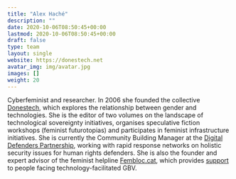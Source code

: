 ```yaml
---
title: "Alex Haché"
description: ""
date: 2020-10-06T08:50:45+00:00
lastmod: 2020-10-06T08:50:45+00:00
draft: false
type: team
layout: single
website: https://donestech.net
avatar_img: img/avatar.jpg
images: []
weight: 20
---
```


Cyberfeminist and researcher. In 2006 she founded the collective [Donestech](https://donestech.net), which explores the relationship between gender and technologies. She is the editor of two volumes on the landscape of technological sovereignty initiatives, organises speculative fiction workshops (feminist futurotopias) and participates in feminist infrastructure initiatives. She is currently the Community Building Manager at the [Digital Defenders Partnership](https://www.digitaldefenders.org/facilitation-and-community-building/), working with rapid response networks on holistic security issues for human rights defenders. She is also the founder and expert advisor of the feminist helpline [Fembloc.cat](https://fembloc.cat), which provides [support](https://desconectadetuex.net/) to people facing technology-facilitated GBV.

